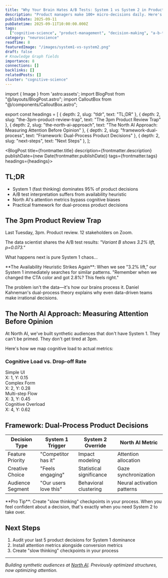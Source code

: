 ```yaml
---
title: "Why Your Brain Hates A/B Tests: System 1 vs System 2 in Product Decisions"
description: "Product managers make 100+ micro-decisions daily. Here's how Kahneman's dual-process theory explains why we're so bad at interpreting test results."
publishDate: 2025-09-11
pubDatetime: 2025-09-11T10:00:00.000Z
tags:
  ["cognitive-science", "product-management", "decision-making", "a-b-testing"]
category: "neuroscience"
readTime: 8
featuredImage: "/images/system1-vs-system2.png"
draft: false
# Knowledge Graph fields
importance: 8
connections: []
backlinks: []
relatedPosts: []
cluster: "cognitive-science"
---
```


import { Image } from 'astro:assets';
import BlogPost from "@/layouts/BlogPost.astro";
import CalloutBox from "@/components/CalloutBox.astro";

export const headings = [
{ depth: 2, slug: "tldr", text: "TL;DR" },
{ depth: 2, slug: "the-3pm-product-review-trap", text: "The 3pm Product Review Trap" },
{ depth: 2, slug: "the-north-ai-approach", text: "The North AI Approach: Measuring Attention Before Opinion" },
{ depth: 2, slug: "framework-dual-process", text: "Framework: Dual-Process Product Decisions" },
{ depth: 2, slug: "next-steps", text: "Next Steps" },
];

<BlogPost title={frontmatter.title} description={frontmatter.description} publishDate={new Date(frontmatter.publishDate)} tags={frontmatter.tags} headings={headings}>

## <span id="tldr">TL;DR</span>

- System 1 (fast thinking) dominates 95% of product decisions
- A/B test interpretation suffers from availability heuristic
- North AI's attention metrics bypass cognitive biases
- Practical framework for dual-process product decisions

## <span id="the-3pm-product-review-trap">The 3pm Product Review Trap</span>

Last Tuesday, 3pm. Product review. 12 stakeholders on Zoom.

The data scientist shares the A/B test results: _"Variant B shows 3.2% lift, p=0.073."_

What happens next is pure System 1 chaos...

<CalloutBox type="warning">
**The Availability Heuristic Strikes Again**: When we see "3.2% lift," our System 1 immediately searches for similar patterns. "Remember when we changed the CTA color and got 2.8%? This feels right."
</CalloutBox>

The problem isn't the data—it's how our brains process it. Daniel Kahneman's dual-process theory explains why even data-driven teams make irrational decisions.

## <span id="the-north-ai-approach">The North AI Approach: Measuring Attention Before Opinion</span>

At North AI, we've built synthetic audiences that don't have System 1.
They can't be primed. They don't get tired at 3pm.

Here's how we map cognitive load to actual metrics:

<div class="my-6 rounded-lg border border-muted bg-muted/20 p-6">
  <h3 class="mb-4 text-lg font-semibold text-accent">Cognitive Load vs. Drop-off Rate</h3>
  <div class="grid grid-cols-2 gap-4">
    <div class="rounded border p-3 text-center">
      <div class="text-sm font-medium">Simple UI</div>
      <div class="text-xs text-muted-foreground">X: 1, Y: 0.15</div>
    </div>
    <div class="rounded border p-3 text-center">
      <div class="text-sm font-medium">Complex Form</div>
      <div class="text-xs text-muted-foreground">X: 2, Y: 0.28</div>
    </div>
    <div class="rounded border p-3 text-center">
      <div class="text-sm font-medium">Multi-step Flow</div>
      <div class="text-xs text-muted-foreground">X: 3, Y: 0.45</div>
    </div>
    <div class="rounded border p-3 text-center">
      <div class="text-sm font-medium">Cognitive Overload</div>
      <div class="text-xs text-muted-foreground">X: 4, Y: 0.62</div>
    </div>
  </div>
</div>

## <span id="framework-dual-process">Framework: Dual-Process Product Decisions</span>

| Decision Type    | System 1 Trigger      | System 2 Override        | North AI Metric            |
| ---------------- | --------------------- | ------------------------ | -------------------------- |
| Feature Priority | "Competitor has it"   | Impact modeling          | Attention allocation       |
| Creative Choice  | "Feels engaging"      | Statistical significance | Gaze synchronization       |
| Audience Segment | "Our users love this" | Behavioral clustering    | Neural activation patterns |

<CalloutBox type="success">
**Pro Tip**: Create "slow thinking" checkpoints in your process. When you feel confident about a decision, that's exactly when you need System 2 to take over.
</CalloutBox>

## <span id="next-steps">Next Steps</span>

1. Audit your last 5 product decisions for System 1 dominance
2. Install attention metrics alongside conversion metrics
3. Create "slow thinking" checkpoints in your process

---

_Building synthetic audiences at [North AI](https://north-ai.com). Previously optimized structures, now optimizing attention._

</BlogPost>
